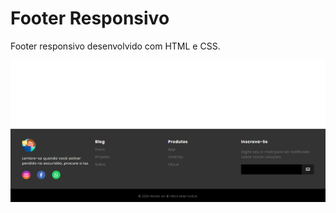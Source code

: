 # Footer Responsivo
Footer responsivo desenvolvido com HTML e CSS.

  <img src="https://github.com/ellen-vieira/Footer-Responsivo/blob/main/footer.png">

